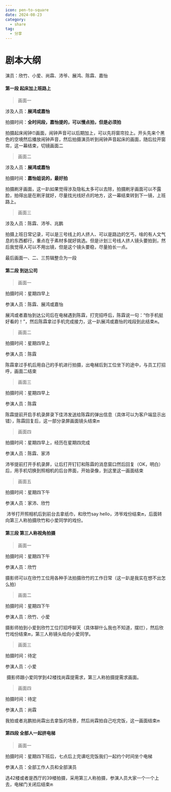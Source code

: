 ```yaml
---
icon: pen-to-square
date: 2024-08-23
category:
  - share
tag:
  - 分享
---
```


# 剧本大纲

演员：欣竹、小爱、尚霖、沛爷、展鸿、陈霖、嘉怡

#### 第一段 起床加上班路上

> 画面一

涉及人员：**展鸿或嘉怡** 

拍摄时间：**全时间段，嘉怡提的，可以慢点拍，但是必须拍**

​	拍摄起床闹钟⏰画面，闹钟声音可以后期加上，可以先将窗帘拉上。开头先来个黑色的空境然后播放闹钟声音，然后拍摄演员听到闹钟声音起床的画面，随后拉开窗帘，这一幕结束，切镜画面二

> 画面二

涉及人员：**展鸿或嘉怡**

拍摄时间：**嘉怡姐说的，最好拍**

​	拍摄刷牙画面，这一趴如果觉得涉及隐私太多可以去除，拍摄刷牙画面可以不露脸，拍得出是在刷牙就好，尽量找光线好点的地方，这一幕结束转到下一镜，上班路上。

>  画面三

涉及人员：陈霖、沛爷、兆鹏

​	拍摄上班日常记录，可以是三号线上的人挤人、可以是路边的乞丐，啥的有人文气息的东西都行，重点在于素材多就好挑选。但是计划三号线人挤人镜头要拍到，然后我觉得人可以不用出镜，但是这个镜头要稳，尽量拍长一点。

最后画面一、二、三剪辑整合为一段

#### 第二段 到达公司

>  画面一

拍摄时间：星期四早上

参演人员：陈霖、展鸿或嘉怡

​	展鸿或者嘉怡到达公司后在电梯遇到陈霖，打完招呼后，陈霖说一句：“你手机挺好看的！”，然后陈霖拿过手机完成接力，这一趴展鸿或嘉怡的戏段到此结束🔚。

> 画面二

拍摄时间：星期四早上

参演人员：陈霖

​	陈霖拿过手机后用自己的手机进行拍摄，出电梯后到工位坐下的途中，与员工打招呼，画面二结束

> 画面三

拍摄时间：星期四早上

参演人员：陈霖

​	陈霖提前开启手机录屏录下佳沛发送给陈霖的弹出信息（具体可以为客户端显示出错），陈霖回复后，这一部分录屏画面镜头结束🔚

>  画面四

拍摄时间：星期四早上，经历在星期四完成

参演人员：陈霖、家沛

​	沛爷提前打开手机录屏，让后打开钉钉和陈霖的消息窗口然后回复（OK，明白）后，用手机切换到照相机的后台界面，开始录像，到这里这一画面结束

>  画面五

拍摄时间：星期四下午

参演人员：家沛、欣竹

​	沛爷打开照相机后到前台去拿纸巾，和欣竹say hello，沛爷戏份结束🔚，后面转向第三人称拍摄欣竹和小爱同学的戏份。



#### 第三段 第三人称视角拍摄

>  画面一

拍摄时间：星期四下午

参演人员：欣竹

​	摄影师可以在欣竹工位用各种手法拍摄欣竹的工作日常（这一趴是我实在想不出怎么拍）

>  画面二

拍摄时间：星期四下午

参演人员：欣竹、小爱

​	摄影师拍到小爱到欣竹工位打招呼聊天（具体聊什么我也不知道，摆烂），然后欣竹戏份结束🔚，第三人称镜头给向小爱同学。

>  画面三

拍摄时间：待定

参演人员：小爱

​	摄影师跟小爱同学到42楼找尚霖提需求，第三人称拍摄提需求画面。

> 画面四

拍摄时间：待定

参演人员：尚霖

​	我拍或者兆鹏拍尚霖出去拿饭的场景，然后尚霖拍自己吃完饭，这一画面结束🔚



#### 第四段 全部人一起挤电梯

>  画面一

拍摄时间：星期四下班后，七点后上完课吃完饭我们一起约个时间坐个电梯

参演人员：全部工作人员和全部演员

​	选42楼或者是西厅的39楼拍摄，采用第三人称拍摄，参演人员大家一个一个上去，电梯门关闭后结束🔚